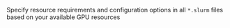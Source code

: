 Specify resource requirements and configuration options in all `*.slurm` files based on your available GPU resources
